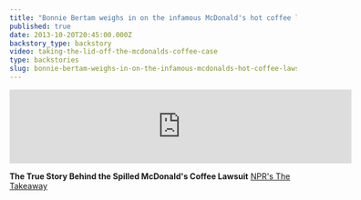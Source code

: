 ```yaml
---
title: "Bonnie Bertam weighs in on the infamous McDonald's hot coffee lawsuit"
published: true
date: 2013-10-20T20:45:00.000Z
backstory_type: backstory
video: taking-the-lid-off-the-mcdonalds-coffee-case
type: backstories
slug: bonnie-bertam-weighs-in-on-the-infamous-mcdonalds-hot-coffee-lawsuit
---
```

<iframe width="600" height="130" frameborder="0" scrolling="no" src="https://www.wnyc.org/widgets/ondemand_player/takeaway/#file=%2Faudio%2Fxspf%2F326002%2F"></iframe>

**The True Story Behind the Spilled McDonald's Coffee Lawsuit**
[NPR's The Takeaway](http://www.thetakeaway.org/story/retro-report-true-story-behind-spilled-mcdonalds-coffee/)

